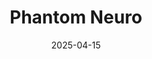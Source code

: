 ---  
layout: startup_page  
title: "Phantom Neuro"  
id: "phantomneuro.com"  
permalink: "/phantomneurophantomneuro.com04152025/"  
website: "http://phantomneuro.com/"  
funding_round: "Series A"  
funding_amount: "$19M"  
investors: "Ottobock, Breakout Ventures, Draper Associates, LionBird Ventures, Time BioVentures, Risk and Return, Actual VC, METIS Innovative, e1 Ventures, Jumpspace, MainSheet Ventures, Brown Advisory"  
about: "Phantom Neuro is a neurotechnology company developing a minimally invasive interface for intuitive control of prosthetic limbs and robotic exoskeletons. Its core platform, Phantom X, restores natural movement and functionality for amputees and those with mobility impairments, enabling robotic devices to function as seamless extensions of the human body. The company's technology was originally developed at the Johns Hopkins University School of Medicine."  
markets: "Neurotechnology, Prosthetics, Robotics"  
hq: "Austin, Texas, United States"  
founded_year: "2020"  
linkedin: "https://www.linkedin.com/company/phantomneuro"  
twitter: "https://twitter.com/phantom_neuro"  
instagram: ""  
facebook: ""  
crunchbase: ""  
pitchbook: "https://pitchbook.com/profiles/company/494160-94"  

date_display: "15-Apr-2025"  
date: "2025-04-15"

# SEO Optimization  
meta_title: "Phantom Neuro - Series A Funding ($19M)"  
meta_description: "Phantom Neuro, Phantom Neuro is a neurotechnology company developing a minimally invasive interface for intuitive control of prosthetic limbs and robotic exoskeleton..."  
meta_keywords: "Phantom Neuro, Neurotechnology, Prosthetics, Robotics, Series A funding"  
canonical_url: "https://startup.projectstartups.com/phantomneurophantomneuro.com04152025/"  
---